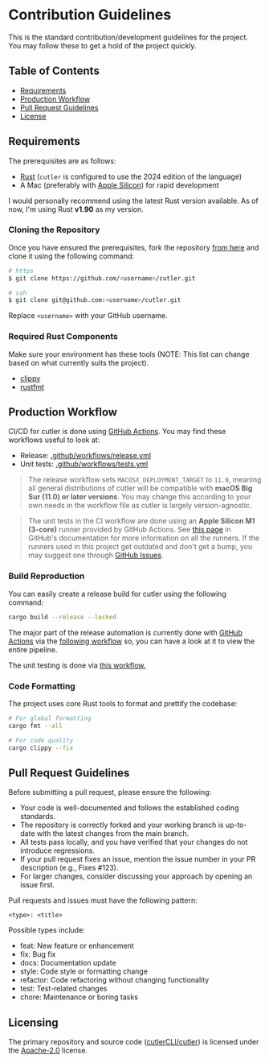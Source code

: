 # Contribution Guidelines

This is the standard contribution/development guidelines for the project. You may follow these to get a hold of the project quickly.

## Table of Contents

- [Requirements](#requirements)
- [Production Workflow](#production-workflow)
- [Pull Request Guidelines](#pull-request-guidelines)
- [License](#licensing)

## Requirements

The prerequisites are as follows:

- [Rust](https://www.rust-lang.org/tools/install) (`cutler` is configured to use the 2024 edition of the language)
- A Mac (preferably with [Apple Silicon](https://support.apple.com/en-us/HT211814)) for rapid development

I would personally recommend using the latest Rust version available. As of now, I'm using Rust **v1.90** as my version.

### Cloning the Repository

Once you have ensured the prerequisites, fork the repository [from here](https://github.com/cutlerCLI/cutler/fork) and clone it using the following command:

```sh
# https
$ git clone https://github.com/<username>/cutler.git

# ssh
$ git clone git@github.com:<username>/cutler.git
```

Replace `<username>` with your GitHub username.

### Required Rust Components

Make sure your environment has these tools (NOTE: This list can change based on what currently suits the project).

- [clippy](https://github.com/rust-lang/rust-clippy)
- [rustfmt](https://github.com/rust-lang/rustfmt)

## Production Workflow

CI/CD for cutler is done using [GitHub Actions](https://docs.github.com/en/actions). You may find these workflows useful to look at:

- Release: [.github/workflows/release.yml](https://github.com/cutlerCLI/cutler/blob/master/.github/workflows/release.yml)
- Unit tests: [.github/workflows/tests.yml](https://github.com/cutlerCLI/cutler/blob/master/.github/workflows/tests.yml)

> The release workflow sets `MACOSX_DEPLOYMENT_TARGET` to `11.0`, meaning all general distributions of cutler will be compatible with **macOS Big Sur (11.0) or later versions**. You may change this according to your own needs in the workflow file as cutler is largely version-agnostic.

> The unit tests in the CI workflow are done using an **Apple Silicon M1 (3-core)** runner provided by GitHub Actions. See [this page](https://docs.github.com/en/actions/using-github-hosted-runners/using-github-hosted-runners/about-github-hosted-runners#supported-runners-and-hardware-resources) in GitHub's documentation for more information on all the runners. If the runners used in this project get outdated and don't get a bump, you may suggest one through [GitHub Issues](https://github.com/cutlerCLI/cutler/issues/new).

### Build Reproduction

You can easily create a release build for cutler using the following command:

```sh
cargo build --release --locked
```

The major part of the release automation is currently done with [GitHub Actions]() via the [following workflow](./.github/workflows/release.yml) so, you can have a look at it to view the entire pipeline.

The unit testing is done via [this workflow.](https://github.com/cutlerCLI/cutler/blob/master/.github/workflows/tests.yml)

### Code Formatting

The project uses core Rust tools to format and prettify the codebase:

```sh
# For global formatting
cargo fmt --all

# For code quality
cargo clippy --fix
```

## Pull Request Guidelines

Before submitting a pull request, please ensure the following:

- Your code is well-documented and follows the established coding standards.
- The repository is correctly forked and your working branch is up-to-date with the latest changes from the main branch.
- All tests pass locally, and you have verified that your changes do not introduce regressions.
- If your pull request fixes an issue, mention the issue number in your PR description (e.g., Fixes #123).
- For larger changes, consider discussing your approach by opening an issue first.

Pull requests and issues must have the following pattern:

```
<type>: <title>
```

Possible types include:

- feat: New feature or enhancement
- fix: Bug fix
- docs: Documentation update
- style: Code style or formatting change
- refactor: Code refactoring without changing functionality
- test: Test-related changes
- chore: Maintenance or boring tasks

## Licensing

The primary repository and source code ([cutlerCLI/cutler](https://github.com/cutlerCLI/cutler)) is licensed under the [Apache-2.0](https://github.com/cutlerCLI/cutler/blob/master/LICENSE.md) license.

